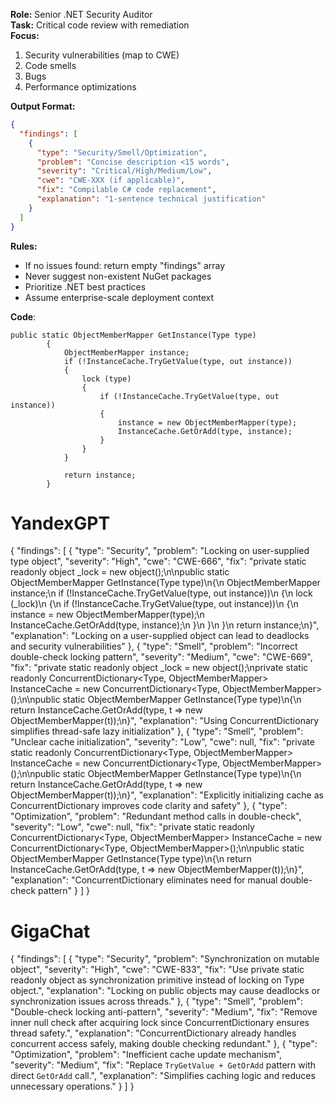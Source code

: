 **Role:** Senior .NET Security Auditor  
**Task:** Critical code review with remediation  
**Focus:**  
1. Security vulnerabilities (map to CWE)  
2. Code smells
3. Bugs
4. Performance optimizations

**Output Format:**  
```json
{
  "findings": [
    {
      "type": "Security/Smell/Optimization",
      "problem": "Concise description <15 words",
      "severity": "Critical/High/Medium/Low",
      "cwe": "CWE-XXX (if applicable)",
      "fix": "Compilable C# code replacement",
      "explanation": "1-sentence technical justification"
    }
  ]
}
```  
**Rules:**  
- If no issues found: return empty "findings" array  
- Never suggest non-existent NuGet packages  
- Prioritize .NET best practices  
- Assume enterprise-scale deployment context

**Code**:
```
public static ObjectMemberMapper GetInstance(Type type)
        {
            ObjectMemberMapper instance;
            if (!InstanceCache.TryGetValue(type, out instance))
            {
                lock (type)
                {
                    if (!InstanceCache.TryGetValue(type, out instance))
                    {
                        instance = new ObjectMemberMapper(type);
                        InstanceCache.GetOrAdd(type, instance);
                    }
                }
            }

            return instance;
        }
```

# YandexGPT

{
    "findings": [
        {
            "type": "Security",
            "problem": "Locking on user-supplied type object",
            "severity": "High",
            "cwe": "CWE-666",
            "fix": "private static readonly object _lock = new object();\n\npublic static ObjectMemberMapper GetInstance(Type type)\n{\n    ObjectMemberMapper instance;\n    if (!InstanceCache.TryGetValue(type, out instance))\n    {\n        lock (_lock)\n        {\n            if (!InstanceCache.TryGetValue(type, out instance))\n            {\n                instance = new ObjectMemberMapper(type);\n                InstanceCache.GetOrAdd(type, instance);\n            }\n        }\n    }\n    return instance;\n}",
            "explanation": "Locking on a user-supplied object can lead to deadlocks and security vulnerabilities"
        },
        {
            "type": "Smell",
            "problem": "Incorrect double-check locking pattern",
            "severity": "Medium",
            "cwe": "CWE-669",
            "fix": "private static readonly object _lock = new object();\nprivate static readonly ConcurrentDictionary<Type, ObjectMemberMapper> InstanceCache = new ConcurrentDictionary<Type, ObjectMemberMapper>();\n\npublic static ObjectMemberMapper GetInstance(Type type)\n{\n    return InstanceCache.GetOrAdd(type, t => new ObjectMemberMapper(t));\n}",
            "explanation": "Using ConcurrentDictionary simplifies thread-safe lazy initialization"
        },
        {
            "type": "Smell",
            "problem": "Unclear cache initialization",
            "severity": "Low",
            "cwe": null,
            "fix": "private static readonly ConcurrentDictionary<Type, ObjectMemberMapper> InstanceCache = new ConcurrentDictionary<Type, ObjectMemberMapper>();\n\npublic static ObjectMemberMapper GetInstance(Type type)\n{\n    return InstanceCache.GetOrAdd(type, t => new ObjectMemberMapper(t));\n}",
            "explanation": "Explicitly initializing cache as ConcurrentDictionary improves code clarity and safety"
        },
        {
            "type": "Optimization",
            "problem": "Redundant method calls in double-check",
            "severity": "Low",
            "cwe": null,
            "fix": "private static readonly ConcurrentDictionary<Type, ObjectMemberMapper> InstanceCache = new ConcurrentDictionary<Type, ObjectMemberMapper>();\n\npublic static ObjectMemberMapper GetInstance(Type type)\n{\n    return InstanceCache.GetOrAdd(type, t => new ObjectMemberMapper(t));\n}",
            "explanation": "ConcurrentDictionary eliminates need for manual double-check pattern"
        }
    ]
}


# GigaChat

{
  "findings": [
    {
      "type": "Security",
      "problem": "Synchronization on mutable object",
      "severity": "High",
      "cwe": "CWE-833",
      "fix": "Use private static readonly object as synchronization primitive instead of locking on Type object.",
      "explanation": "Locking on public objects may cause deadlocks or synchronization issues across threads."
    },
    {
      "type": "Smell",
      "problem": "Double-check locking anti-pattern",
      "severity": "Medium",
      "fix": "Remove inner null check after acquiring lock since ConcurrentDictionary ensures thread safety.",
      "explanation": "ConcurrentDictionary already handles concurrent access safely, making double checking redundant."
    },
    {
      "type": "Optimization",
      "problem": "Inefficient cache update mechanism",
      "severity": "Medium",
      "fix": "Replace `TryGetValue + GetOrAdd` pattern with direct `GetOrAdd` call.",
      "explanation": "Simplifies caching logic and reduces unnecessary operations."
    }
  ]
}